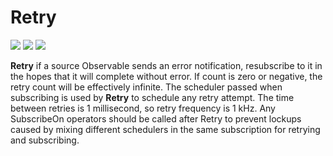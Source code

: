 # Retry

[![](../../../assets/godev.svg?raw=true)](https://pkg.go.dev/github.com/reactivego/rx/test/Retry?tab=doc)
[![](../../../assets/godoc.svg?raw=true)](https://godoc.org/github.com/reactivego/rx/test/Retry)
[![](../../../assets/rx.svg?raw=true)](http://reactivex.io/documentation/operators/retry.html)

**Retry** if a source Observable sends an error notification, resubscribe to
it in the hopes that it will complete without error. If count is zero or
negative, the retry count will be effectively infinite. The scheduler
passed when subscribing is used by **Retry** to schedule any retry attempt. The
time between retries is 1 millisecond, so retry frequency is 1 kHz. Any
SubscribeOn operators should be called after Retry to prevent lockups
caused by mixing different schedulers in the same subscription for retrying
and subscribing.

